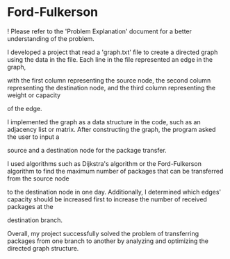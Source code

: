 # Ford-Fulkerson 

! Please refer to the 'Problem Explanation' document for a better understanding of the problem.

I developed a project that read a 'graph.txt' file to create a directed graph using the data in the file. Each line in the file represented an edge in the graph,

with the first column representing the source node, the second column representing the destination node, and the third column representing the weight or capacity

of the edge.

I implemented the graph as a data structure in the code, such as an adjacency list or matrix. After constructing the graph, the program asked the user to input a

source and a destination node for the package transfer.

I used algorithms such as Dijkstra's algorithm or the Ford-Fulkerson algorithm to find the maximum number of packages that can be transferred from the source node 

to the destination node in one day. Additionally, I determined which edges' capacity should be increased first to increase the number of received packages at the 

destination branch.

Overall, my project successfully solved the problem of transferring packages from one branch to another by analyzing and optimizing the directed graph structure.




